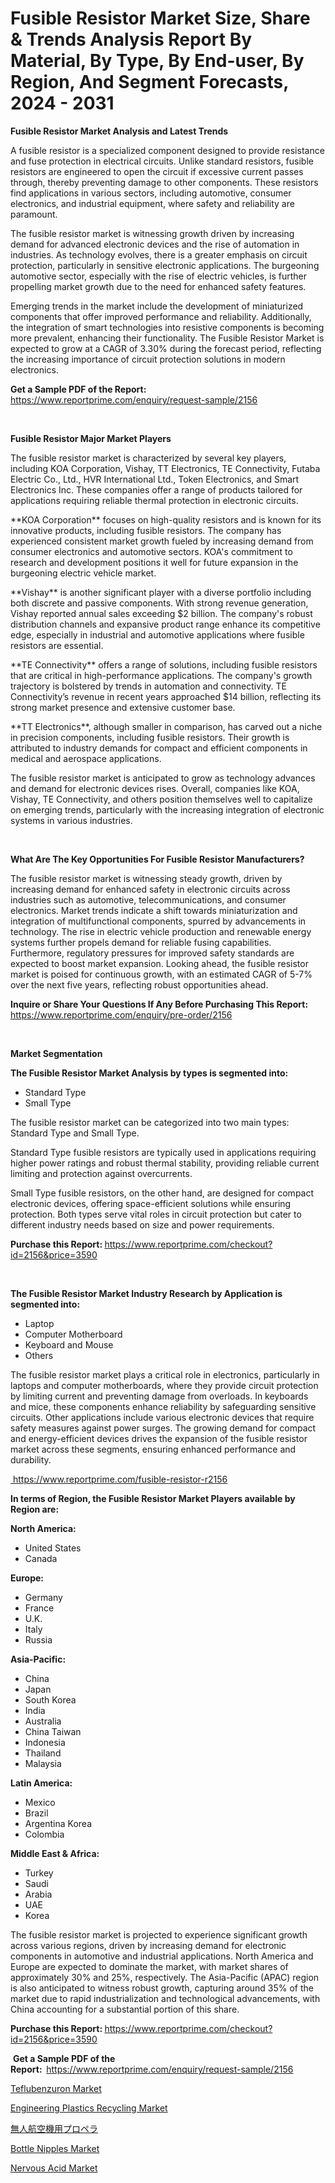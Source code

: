 <p><h1>Fusible Resistor Market Size, Share & Trends Analysis Report By Material, By Type, By End-user, By Region, And Segment Forecasts, 2024 - 2031</h1></p><p><strong>Fusible Resistor Market Analysis and Latest Trends</strong></p>
<p><p>A fusible resistor is a specialized component designed to provide resistance and fuse protection in electrical circuits. Unlike standard resistors, fusible resistors are engineered to open the circuit if excessive current passes through, thereby preventing damage to other components. These resistors find applications in various sectors, including automotive, consumer electronics, and industrial equipment, where safety and reliability are paramount.</p><p>The fusible resistor market is witnessing growth driven by increasing demand for advanced electronic devices and the rise of automation in industries. As technology evolves, there is a greater emphasis on circuit protection, particularly in sensitive electronic applications. The burgeoning automotive sector, especially with the rise of electric vehicles, is further propelling market growth due to the need for enhanced safety features.</p><p>Emerging trends in the market include the development of miniaturized components that offer improved performance and reliability. Additionally, the integration of smart technologies into resistive components is becoming more prevalent, enhancing their functionality. The Fusible Resistor Market is expected to grow at a CAGR of 3.30% during the forecast period, reflecting the increasing importance of circuit protection solutions in modern electronics.</p></p>
<p><strong>Get a Sample PDF of the Report:&nbsp;</strong> <a href="https://www.reportprime.com/enquiry/request-sample/2156">https://www.reportprime.com/enquiry/request-sample/2156</a></p>
<p>&nbsp;</p>
<p><strong>Fusible Resistor Major Market Players</strong></p>
<p><p>The fusible resistor market is characterized by several key players, including KOA Corporation, Vishay, TT Electronics, TE Connectivity, Futaba Electric Co., Ltd., HVR International Ltd., Token Electronics, and Smart Electronics Inc. These companies offer a range of products tailored for applications requiring reliable thermal protection in electronic circuits.</p><p>**KOA Corporation** focuses on high-quality resistors and is known for its innovative products, including fusible resistors. The company has experienced consistent market growth fueled by increasing demand from consumer electronics and automotive sectors. KOA's commitment to research and development positions it well for future expansion in the burgeoning electric vehicle market.</p><p>**Vishay** is another significant player with a diverse portfolio including both discrete and passive components. With strong revenue generation, Vishay reported annual sales exceeding $2 billion. The company's robust distribution channels and expansive product range enhance its competitive edge, especially in industrial and automotive applications where fusible resistors are essential.</p><p>**TE Connectivity** offers a range of solutions, including fusible resistors that are critical in high-performance applications. The company's growth trajectory is bolstered by trends in automation and connectivity. TE Connectivity’s revenue in recent years approached $14 billion, reflecting its strong market presence and extensive customer base.</p><p>**TT Electronics**, although smaller in comparison, has carved out a niche in precision components, including fusible resistors. Their growth is attributed to industry demands for compact and efficient components in medical and aerospace applications.</p><p>The fusible resistor market is anticipated to grow as technology advances and demand for electronic devices rises. Overall, companies like KOA, Vishay, TE Connectivity, and others position themselves well to capitalize on emerging trends, particularly with the increasing integration of electronic systems in various industries.</p></p>
<p>&nbsp;</p>
<p><strong>What Are The Key Opportunities For Fusible Resistor Manufacturers?</strong></p>
<p><p>The fusible resistor market is witnessing steady growth, driven by increasing demand for enhanced safety in electronic circuits across industries such as automotive, telecommunications, and consumer electronics. Market trends indicate a shift towards miniaturization and integration of multifunctional components, spurred by advancements in technology. The rise in electric vehicle production and renewable energy systems further propels demand for reliable fusing capabilities. Furthermore, regulatory pressures for improved safety standards are expected to boost market expansion. Looking ahead, the fusible resistor market is poised for continuous growth, with an estimated CAGR of 5-7% over the next five years, reflecting robust opportunities ahead.</p></p>
<p><strong>Inquire or Share Your Questions If Any Before Purchasing This Report:</strong> <a href="https://www.reportprime.com/enquiry/pre-order/2156">https://www.reportprime.com/enquiry/pre-order/2156</a></p>
<p>&nbsp;</p>
<p><strong>Market Segmentation</strong></p>
<p><strong>The Fusible Resistor Market Analysis by types is segmented into:</strong></p>
<p><ul><li>Standard Type</li><li>Small Type</li></ul></p>
<p><p>The fusible resistor market can be categorized into two main types: Standard Type and Small Type. </p><p>Standard Type fusible resistors are typically used in applications requiring higher power ratings and robust thermal stability, providing reliable current limiting and protection against overcurrents. </p><p>Small Type fusible resistors, on the other hand, are designed for compact electronic devices, offering space-efficient solutions while ensuring protection. Both types serve vital roles in circuit protection but cater to different industry needs based on size and power requirements.</p></p>
<p><strong>Purchase this Report:&nbsp;</strong><a href="https://www.reportprime.com/checkout?id=2156&price=3590">https://www.reportprime.com/checkout?id=2156&price=3590</a></p>
<p>&nbsp;</p>
<p><strong>The Fusible Resistor Market Industry Research by Application is segmented into:</strong></p>
<p><ul><li>Laptop</li><li>Computer Motherboard</li><li>Keyboard and Mouse</li><li>Others</li></ul></p>
<p><p>The fusible resistor market plays a critical role in electronics, particularly in laptops and computer motherboards, where they provide circuit protection by limiting current and preventing damage from overloads. In keyboards and mice, these components enhance reliability by safeguarding sensitive circuits. Other applications include various electronic devices that require safety measures against power surges. The growing demand for compact and energy-efficient devices drives the expansion of the fusible resistor market across these segments, ensuring enhanced performance and durability.</p></p>
<p><a href="https://www.reportprime.com/fusible-resistor-r2156">&nbsp;https://www.reportprime.com/fusible-resistor-r2156</a></p>
<p><strong>In terms of Region, the Fusible Resistor Market Players available by Region are:</strong></p>
<p>
    <p> <strong> North America: </strong>
        <ul>
            <li>United States</li>
            <li>Canada</li>
        </ul>
        </p> 
    <p> <strong> Europe: </strong>
        <ul>
            <li>Germany</li>
            <li>France</li>
            <li>U.K.</li>
            <li>Italy</li>
            <li>Russia</li>
        </ul>
        </p> 
    <p> <strong> Asia-Pacific: </strong>
        <ul>
            <li>China</li>
            <li>Japan</li>
            <li>South Korea</li>
            <li>India</li>
            <li>Australia</li>
            <li>China Taiwan</li>
            <li>Indonesia</li>
            <li>Thailand</li>
            <li>Malaysia</li>
        </ul>
        </p> 
    <p> <strong> Latin America: </strong>
        <ul>
            <li>Mexico</li>
            <li>Brazil</li>
            <li>Argentina Korea</li>
            <li>Colombia</li>
        </ul>
        </p> 
    <p> <strong> Middle East & Africa: </strong>
        <ul>
            <li>Turkey</li>
            <li>Saudi</li>
            <li>Arabia</li>
            <li>UAE</li>
            <li>Korea</li>
        </ul>
    </p>
    </p>
<p><p>The fusible resistor market is projected to experience significant growth across various regions, driven by increasing demand for electronic components in automotive and industrial applications. North America and Europe are expected to dominate the market, with market shares of approximately 30% and 25%, respectively. The Asia-Pacific (APAC) region is also anticipated to witness robust growth, capturing around 35% of the market due to rapid industrialization and technological advancements, with China accounting for a substantial portion of this share.</p></p>
<p><strong>Purchase this Report: </strong><a href="https://www.reportprime.com/checkout?id=2156&price=3590">https://www.reportprime.com/checkout?id=2156&price=3590</a></p>
<p>&nbsp;<strong>Get a Sample PDF of the Report:&nbsp;&nbsp;</strong><a href="https://www.reportprime.com/enquiry/request-sample/2156">https://www.reportprime.com/enquiry/request-sample/2156</a></p>
<p><strong></strong></p>
<p><p><a href="https://issuu.com/reportprime-2/docs/teflubenzuron-market-size-2030.pptx_c6b152f4dd6d3d">Teflubenzuron Market</a></p><p><a href="https://medium.com/@qomarcintya76/deep-dive-into-the-engineering-plastics-recycling-market-itstrends-market-segmentation-and-ec567d8f02a2">Engineering Plastics Recycling Market</a></p><p><a href="https://medium.com/@ridleydamion/%E6%88%A6%E7%95%A5%E7%9A%84%E5%B8%82%E5%A0%B4%E3%82%A4%E3%83%B3%E3%82%B5%E3%82%A4%E3%83%88-%E3%82%B0%E3%83%AD%E3%83%BC%E3%83%90%E3%83%ABuav%E3%83%97%E3%83%AD%E3%83%9A%E3%83%A9%E5%B8%82%E5%A0%B4%E3%81%AE%E5%8B%95%E5%90%91%E3%82%92%E6%8E%A2%E3%82%8B-2024%E5%B9%B4-2031%E5%B9%B4-78324839db3a">無人航空機用プロペラ</a></p><p><a href="https://medium.com/@cathymaggio15/future-trends-in-global-bottle-nipples-market-market-insights-and-analysis-from-2024-to-2031-in-f31a806def43">Bottle Nipples Market</a></p><p><a href="https://www.linkedin.com/pulse/global-nervous-acid-market-trends-insights-growth-opportunities-8ouzc?trackingId=qcbhtqs5Tgi4I6MTI8ij%2BA%3D%3D">Nervous Acid Market</a></p></p>